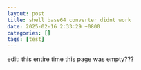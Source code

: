 ```yaml
---
layout: post
title: shell base64 converter didnt work
date: 2025-02-16 2:33:29 +0800
categories: []
tags: [test]
---
```


edit: this entire time this page was empty???